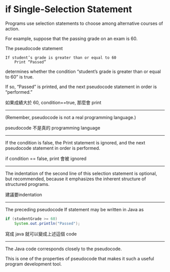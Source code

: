 # if Single-Selection Statement

Programs use selection statements to choose among alternative courses of action. 

For example, suppose that the passing grade on an exam is 60. 

The pseudocode statement

```
If student’s grade is greater than or equal to 60
    Print “Passed”
```
determines whether the condition “student’s grade is greater than or equal to 60” is true. 

If so, “Passed” is printed, and the next pseudocode statement in order is “performed.”


如果成績大於 60, condition==true, 那麼會 print

---


(Remember, pseudocode is not a real programming language.) 

pseudocode 不是真的 programming language

---

If the condition is false, the
Print statement is ignored, and the next pseudocode statement in order is performed. 



if condition == false, print 會被 ignored

---


The indentation of the second line of this selection statement is optional, but recommended,
because it emphasizes the inherent structure of structured programs.


建議要indentation 

---


The preceding pseudocode If statement may be written in Java as

```java
if (studentGrade >= 60)
    System.out.println("Passed");
```

寫成 java 就可以變成上述這個 code

---

The Java code corresponds closely to the pseudocode. 

This is one of the properties of
pseudocode that makes it such a useful program development tool.
